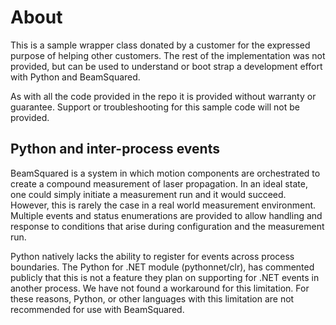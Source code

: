 # About
This is a sample wrapper class donated by a customer for the expressed purpose of helping other customers.  The rest of the implementation was not provided, but can be used to understand or boot strap a development effort with Python and BeamSquared.

As with all the code provided in the repo it is provided without warranty or guarantee.  Support or troubleshooting for this sample code will not be provided.

## Python and inter-process events
BeamSquared is a system in which motion components are orchestrated to create a compound measurement of laser propagation.  In an ideal state, one could simply initiate a measurement run and it would succeed.  However, this is rarely the case in a real world measurement environment.  Multiple events and status enumerations are provided to allow handling and response to conditions that arise during configuration and the measurement run.

Python natively lacks the ability to register for events across process boundaries.  The Python for .NET module (pythonnet/clr), has commented publicly that this is not a feature they plan on supporting for .NET events in another process.  We have not found a workaround for this limitation.  For these reasons, Python, or other languages with this limitation are not recommended for use with BeamSquared.
